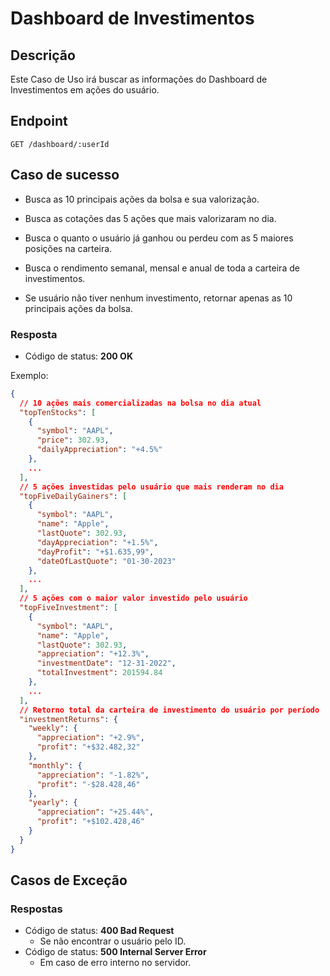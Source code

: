 # Dashboard de Investimentos

## Descrição

Este Caso de Uso irá buscar as informações do Dashboard de Investimentos em ações do usuário.

## Endpoint

`GET /dashboard/:userId`

## Caso de sucesso

- Busca as 10 principais ações da bolsa e sua valorização.

- Busca as cotações das 5 ações que mais valorizaram no dia.

- Busca o quanto o usuário já ganhou ou perdeu com as 5 maiores posições na carteira.

- Busca o rendimento semanal, mensal e anual de toda a carteira de investimentos.

- Se usuário não tiver nenhum investimento, retornar apenas as 10 principais ações da bolsa.

### Resposta

- Código de status: **200 OK**

Exemplo:

```json
{
  // 10 ações mais comercializadas na bolsa no dia atual
  "topTenStocks": [
    {
      "symbol": "AAPL",
      "price": 302.93,
      "dailyAppreciation": "+4.5%"
    },
    ...
  ],
  // 5 ações investidas pelo usuário que mais renderam no dia
  "topFiveDailyGainers": [
    {
      "symbol": "AAPL",
      "name": "Apple",
      "lastQuote": 302.93,
      "dayAppreciation": "+1.5%",
      "dayProfit": "+$1.635,99",
      "dateOfLastQuote": "01-30-2023"
    },
    ...
  ],
  // 5 ações com o maior valor investido pelo usuário
  "topFiveInvestment": [
    {
      "symbol": "AAPL",
      "name": "Apple",
      "lastQuote": 302.93,
      "appreciation": "+12.3%",
      "investmentDate": "12-31-2022",
      "totalInvestment": 201594.84
    },
    ...
  ],
  // Retorno total da carteira de investimento do usuário por período
  "investmentReturns": {
    "weekly": {
      "appreciation": "+2.9%",
      "profit": "+$32.482,32"
    },
    "monthly": {
      "appreciation": "-1.82%",
      "profit": "-$28.428,46"
    },
    "yearly": {
      "appreciation": "+25.44%",
      "profit": "+$102.428,46"
    }
  }
}
```

## Casos de Exceção

### Respostas

- Código de status: **400 Bad Request**
  - Se não encontrar o usuário pelo ID.
- Código de status: **500 Internal Server Error**
  - Em caso de erro interno no servidor.
